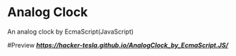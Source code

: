 # Analog Clock
An analog clock by EcmaScript(JavaScript)

#Preview
***https://hacker-tesla.github.io/AnalogClock_by_EcmaScript.JS/***
